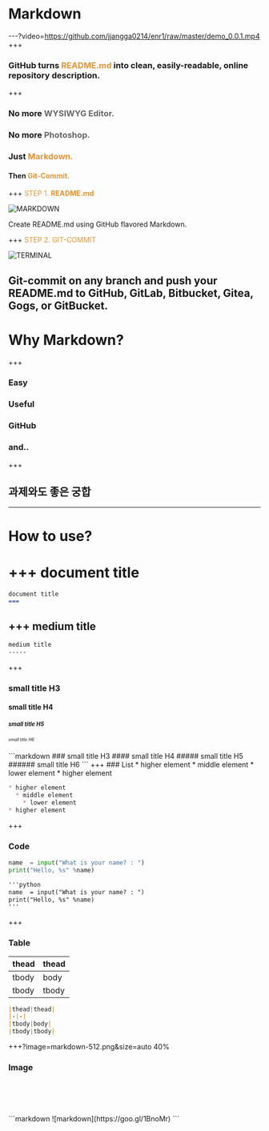 # Markdown
---?video=https://github.com/jjangga0214/enr1/raw/master/demo_0.0.1.mp4
+++
### GitHub turns <span style="color: #e49436; text-transform: none">README.md</span> into clean, easily-readable, online repository description.
+++
### No more <span style="color: #666666">WYSIWYG Editor.</span>
### <span class="fragment">No more <span style="color: #666666">Photoshop.</span> </span>
### <span class="fragment">Just <span style="color: #e49436">Markdown.</span> </span>
#### <span class="fragment"> Then <span style="color: #e49436">Git-Commit.</span> </span>
+++
<span style="color: #e49436">STEP 1. **README.md** </span>

![MARKDOWN](https://d1z75bzl1vljy2.cloudfront.net/hello-world/markdown.png)

<span class="fragment">Create README.md using GitHub flavored Markdown.</span>

+++
<span style="color: #e49436">STEP 2. GIT-COMMIT</span>

![TERMINAL](https://d1z75bzl1vljy2.cloudfront.net/hello-world/terminal.png)

<span class="fragment">Git-commit on any branch and push your README.md to GitHub, GitLab, Bitbucket, Gitea, Gogs, or GitBucket.</span>
---
# Why Markdown?
+++
### Easy
### <span class="fragment">Useful</span>
### <span class="fragment">GitHub</span>
### <span class="fragment">and.. </span>
+++
## 과제와도 좋은 궁합
---
# How to use?
+++
document title
===
```markdown
document title
===
```
+++
medium title
-----
```markdown
medium title
-----
```
+++
### small title H3
#### small title H4
<h5 style="font-size:0.8em !important"> small title H5</h5>
<h6 style="font-size:0.6em !important"> small title H6</h6>
```markdown
### small title H3
#### small title H4
##### small title H5
###### small title H6
```
<script>
alert("a");
</script>
<script>
console.log("aaaa");
</script>
+++
### List
* higher element
  * middle element
    * lower element
* higher element

```markdown
* higher element
  * middle element
    * lower element
* higher element
```

+++
### Code
```python
name  = input("What is your name? : ")
print("Hello, %s" %name)
```

```markdown
'''python
name  = input("What is your name? : ")
print("Hello, %s" %name)
'''
```

+++
### Table
|thead|thead|
|-|-|
|tbody|body|
|tbody|tbody|

```markdown
|thead|thead|
|-|-|
|tbody|body|
|tbody|tbody|
```

+++?image=markdown-512.png&size=auto 40%
### Image
<br>
<br>
<br>
<br>
```markdown
![markdown](https://goo.gl/1BnoMr)
```
